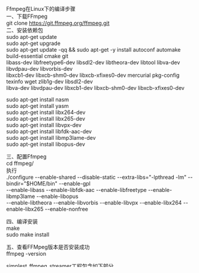 Ffmpeg在Linux下的编译步骤 \
   一、下载FFmpeg \
       git clone https://git.ffmpeg.org/ffmpeg.git \
   二、安装依赖包 \
       sudo apt-get update \
       sudo apt-get upgrade \
       sudo apt-get update -qq && sudo apt-get -y install autoconf automake build-essential cmake git \
       libass-dev libfreetype6-dev libsdl2-dev libtheora-dev libtool libva-dev libvdpau-dev libvorbis-dev \
       libxcb1-dev libxcb-shm0-dev libxcb-xfixes0-dev mercurial pkg-config texinfo wget zlib1g-dev libsdl2-dev \
       libva-dev libvdpau-dev libxcb1-dev libxcb-shm0-dev libxcb-xfixes0-dev
       
   sudo apt-get install nasm \
   sudo apt-get install yasm \
   sudo apt-get install libx264-dev \
   sudo apt-get install libx265-dev\
   sudo apt-get install libvpx-dev \
   sudo apt-get install libfdk-aac-dev\
   sudo apt-get install libmp3lame-dev \
   sudo apt-get install libopus-dev

 三、配置Ffmpeg \
 cd ffmpeg/ \
 执行\
 ./configure --enable-shared --disable-static --extra-libs="-lpthread -lm" --bindir="$HOME/bin" --enable-gpl \
	 --enable-libass --enable-libfdk-aac --enable-libfreetype --enable-libmp3lame --enable-libopus \
	--enable-libtheora --enable-libvorbis --enable-libvpx --enable-libx264 --enable-libx265 --enable-nonfree

 四、编译安装 \
 make \
 sudo make install

 五、查看FFMpeg版本是否安装成功 \
 ffmpeg -version



simplest_ffmpeg_streamer工程包含如下部分 \
 最简单的基于FFmpeg的推流器（以推送RTMP为例) \
 最简单的基于FFMPEG的推流器附件：收流器

 simplest_ffmpeg_format工程包含如下部分 \
 最简单的基于FFmpeg的封装格式处理：视音频分离器简化版（demuxer-simple）\
 最简单的基于FFmpeg的封装格式处理：视音频分离器（demuxer）\
 最简单的基于FFmpeg的封装格式处理：视音频复用器（muxer）\
 最简单的基于FFMPEG的封装格式处理：封装格式转换（remuxer）

